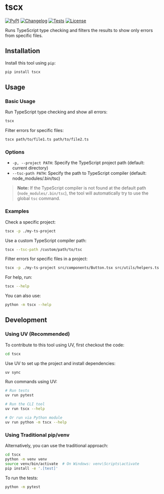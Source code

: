# tscx

[![PyPI](https://img.shields.io/pypi/v/tscx.svg)](https://pypi.org/project/tscx/)
[![Changelog](https://img.shields.io/github/v/release/falleng0d/tscx?include_prereleases&label=changelog)](https://github.com/falleng0d/tscx/releases)
[![Tests](https://github.com/falleng0d/tscx/actions/workflows/test.yml/badge.svg)](https://github.com/falleng0d/tscx/actions/workflows/test.yml)
[![License](https://img.shields.io/badge/license-Apache%202.0-blue.svg)](https://github.com/falleng0d/tscx/blob/master/LICENSE)

Runs TypeScript type checking and filters the results to show only errors from specific files.

## Installation

Install this tool using `pip`:
```bash
pip install tscx
```

## Usage

### Basic Usage

Run TypeScript type checking and show all errors:
```bash
tscx
```

Filter errors for specific files:
```bash
tscx path/to/file1.ts path/to/file2.ts
```

### Options

- `-p, --project PATH`: Specify the TypeScript project path (default: current directory)
- `--tsc-path PATH`: Specify the path to TypeScript compiler (default: node_modules/.bin/tsc)

> **Note:** If the TypeScript compiler is not found at the default path (`node_modules/.bin/tsc`), the tool will automatically try to use the global `tsc` command.

### Examples

Check a specific project:
```bash
tscx -p ./my-ts-project
```

Use a custom TypeScript compiler path:
```bash
tscx --tsc-path /custom/path/to/tsc
```

Filter errors for specific files in a project:
```bash
tscx -p ./my-ts-project src/components/Button.tsx src/utils/helpers.ts
```

For help, run:
```bash
tscx --help
```

You can also use:
```bash
python -m tscx --help
```
## Development

### Using UV (Recommended)

To contribute to this tool using UV, first checkout the code:

```bash
cd tscx
```

Use UV to set up the project and install dependencies:

```bash
uv sync
```

Run commands using UV:

```bash
# Run tests
uv run pytest

# Run the CLI tool
uv run tscx --help

# Or run via Python module
uv run python -m tscx --help
```

### Using Traditional pip/venv

Alternatively, you can use the traditional approach:

```bash
cd tscx
python -m venv venv
source venv/bin/activate  # On Windows: venv\Scripts\activate
pip install -e '.[test]'
```

To run the tests:
```bash
python -m pytest
```
